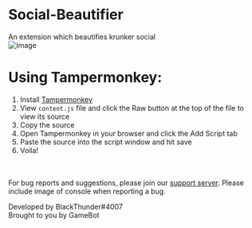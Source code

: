 # Social-Beautifier
An extension which beautifies krunker social</br>
![image](https://user-images.githubusercontent.com/76865811/116400877-ff093200-a843-11eb-8c8e-3804cc1687f8.png)

# Using Tampermonkey:
1. Install [Tampermonkey](https://www.tampermonkey.net/)
2. View `content.js` file and click the Raw button at the top of the file to view its source
3. Copy the source
4. Open Tampermonkey in your browser and click the Add Script tab 
5. Paste the source into the script window and hit save
6. Voila!

</br></br>
For bug reports and suggestions, please join our [support server](https://discord.gg/gamebot). Please include image of console when reporting a bug.

Developed by BlackThunder#4007</br>
Brought to you by GameBot
